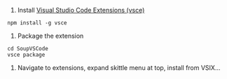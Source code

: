 1. Install [Visual Studio Code Extensions (vsce)](https://github.com/microsoft/vsce)
```
npm install -g vsce
```

1. Package the extension
```
cd SoupVSCode
vsce package
```

1. Navigate to extensions, expand skittle menu at top, install from VSIX...